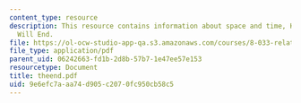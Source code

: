 ```yaml
---
content_type: resource
description: This resource contains information about space and time, How The Universe
  Will End.
file: https://ol-ocw-studio-app-qa.s3.amazonaws.com/courses/8-033-relativity-fall-2006/9e6efc7aaa74d905c2070fc950cb58c5_theend.pdf
file_type: application/pdf
parent_uid: 06242663-fd1b-2d8b-57b7-1e47ee57e153
resourcetype: Document
title: theend.pdf
uid: 9e6efc7a-aa74-d905-c207-0fc950cb58c5
---
```


